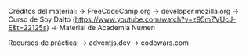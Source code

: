 Créditos del material:
→ FreeCodeCamp.org
→ developer.mozilla.org
→ Curso de Soy Dalto (https://www.youtube.com/watch?v=z95mZVUcJ-E&t=22125s)
→ Material de Academia Numen

Recursos de práctica:
→ adventjs.dev
→ codewars.com